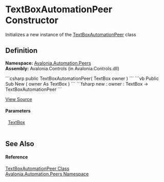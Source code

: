 # TextBoxAutomationPeer Constructor


Initializes a new instance of the <a href="T_Avalonia_Automation_Peers_TextBoxAutomationPeer">TextBoxAutomationPeer</a> class



## Definition
**Namespace:** <a href="N_Avalonia_Automation_Peers">Avalonia.Automation.Peers</a>  
**Assembly:** Avalonia.Controls (in Avalonia.Controls.dll)

<Tabs groupId="api-code-preview">
<TabItem value="csharp" label="C#">
```csharp
public TextBoxAutomationPeer(
	TextBox owner
)
```
</TabItem>
<TabItem value="vb" label="VB">
```vb
Public Sub New ( 
	owner As TextBox
)
```
</TabItem>
<TabItem value="fsharp" label="F#">
```fsharp
new : 
        owner : TextBox -> TextBoxAutomationPeer
```
</TabItem>
</Tabs>



<a href="https://github.com/AvaloniaUI/Avalonia/tree/master/src/Avalonia.Controls/Automation/Peers/TextBoxAutomationPeer.cs#L9" title="View the source code">View Source</a>



#### Parameters
<dl><dt>  <a href="T_Avalonia_Controls_TextBox">TextBox</a></dt><dd> </dd></dl>

## See Also


#### Reference
<a href="T_Avalonia_Automation_Peers_TextBoxAutomationPeer">TextBoxAutomationPeer Class</a>  
<a href="N_Avalonia_Automation_Peers">Avalonia.Automation.Peers Namespace</a>  

